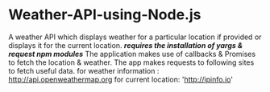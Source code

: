 # Weather-API-using-Node.js
A  weather API which displays weather for a particular location if provided or displays it for the current location.
*****requires the installation of yargs & request npm modules*****
The application makes use of callbacks & Promises to fetch the location & weather. 
The app makes requests to following sites to fetch useful data.
  for weather information : http://api.openweathermap.org
  for current location: 'http://ipinfo.io'
 
